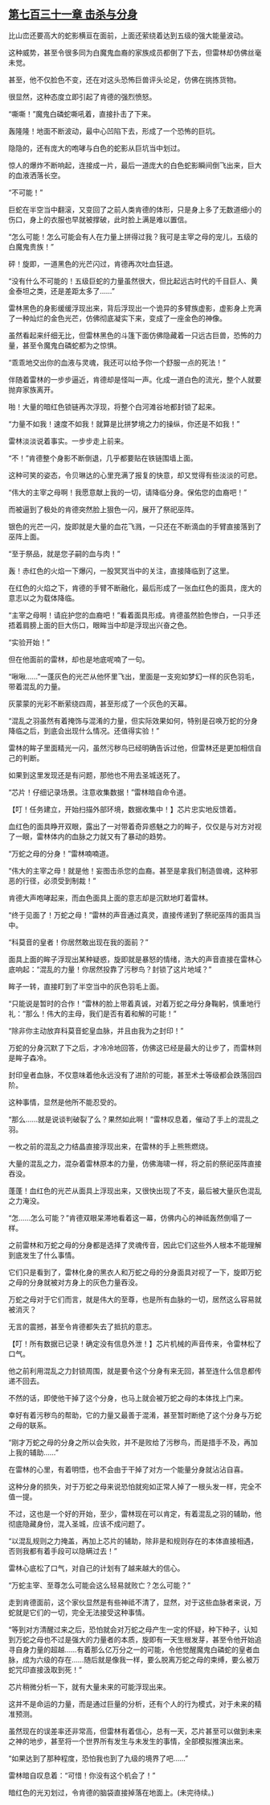 ## [第七百三十一章 击杀与分身](https://www.xxbiquge.com/11_11222/8997869.html)


  比山峦还要高大的蛇影横亘在面前，上面还萦绕着达到五级的强大能量波动。

  这种威势，甚至令很多同为白魔鬼血裔的家族成员都倒了下去，但雷林却仿佛丝毫未觉。

  甚至，他不仅脸色不变，还在对这头恐怖巨兽评头论足，仿佛在挑拣货物。

  很显然，这种态度立即引起了肯德的强烈愤怒。

  “嘶嘶！”魔鬼白磷蛇嘶吼着，直接扑击了下来。

  轰隆隆！地面不断波动，最中心凹陷下去，形成了一个恐怖的巨坑。

  隐隐的，还有庞大的咆哮与白色的蛇影从巨坑当中划过。

  惊人的爆炸不断响起，连接成一片，最后一道庞大的白色蛇影瞬间倒飞出来，巨大的血液洒落长空。

  “不可能！”

  巨蛇在半空当中翻滚，又变回了之前人类肯德的体形，只是身上多了无数道细小的伤口，身上的衣服也早就被撑破，此时脸上满是难以置信。

  “怎么可能！怎么可能会有人在力量上拼得过我？我可是主宰之母的宠儿，五级的白魔鬼贵族！”

  砰！旋即，一道黑色的光芒闪过，肯德再次吐血狂退。

  “没有什么不可能的！五级巨蛇的力量虽然很大，但比起远古时代的千目巨人、黄金泰坦之类，还是差距太多了……”

  雷林黑色的身影缓缓浮现出来，背后浮现出一个诡异的多臂族虚影，虚影身上充满了一种灿烂的金色光芒，仿佛彻底凝实下来，变成了一座金色的神像。

  虽然看起来纤细无比，但雷林黑色的斗篷下面仿佛隐藏着一只远古巨兽，恐怖的力量，甚至令魔鬼白磷蛇都为之惊惧。

  “乖乖地交出你的血液与灵魂，我还可以给予你一个舒服一点的死法！”

  伴随着雷林的一步步逼近，肯德却是怪叫一声。化成一道白色的流光，整个人就要抛弃家族离开。

  啪！大量的暗红色锁链再次浮现，将整个白河滩谷地都封锁了起来。

  “力量不如我！速度不如我！就算是比拼梦境之力的操纵，你还是不如我！”

  雷林淡淡说着事实。一步步走上前来。

  “不！”肯德整个身影不断倒退，几乎都要贴在铁链围墙上面。

  这种可笑的姿态，令贝琳达的心里充满了报复的快意，却又觉得有些淡淡的可悲。

  “伟大的主宰之母啊！我愿意献上我的一切，请降临分身。保佑您的血裔吧！”

  而被逼到了极处的肯德突然脸上狠色一闪，展开了祭祀巫阵。

  银色的光芒一闪，旋即就是大量的血花飞溅，一只还在不断滴血的手臂直接落到了巫阵上面。

  “至于祭品，就是您子嗣的血与肉！”

  轰！赤红色的火焰一下爆闪，一股冥冥当中的关注，直接降临到了这里。

  在红色的火焰之下，肯德的手臂不断融化，最后形成了一张血红色的面具，庞大的意志以之为载体降临。

  “主宰之母啊！请庇护您的血裔吧！”看着面具形成。肯德虽然脸色惨白，一只手还捂着肩膀上面的巨大伤口，眼眸当中却是浮现出兴奋之色。

  “实验开始！”

  但在他面前的雷林，却也是地底呢喃了一句。

  “啾啾……”一蓬灰色的光芒从他怀里飞出，里面是一支宛如梦幻一样的灰色羽毛，带着混乱的力量。

  灰蒙蒙的光彩不断萦绕四周，甚至形成了一个灰色的天幕。

  “混乱之羽虽然有着掩饰与混淆的力量，但实际效果如何，特别是召唤万蛇的分身降临之后，到底会出现什么情况。还值得实验！”

  雷林的眸子里面精光一闪，虽然污秽鸟已经明确告诉过他，但雷林还是更加相信自己的判断。

  如果到这里发现还是有问题，那他也不用去圣城送死了。

  “芯片！仔细记录场景。注意收集数据！”雷林暗自命令道。

  【叮！任务建立，开始扫描外部环境，数据收集中！】芯片忠实地反馈着。

  血红色的面具睁开双眼，露出了一对带着奇异惑魅之力的眸子，仅仅是与对方对视了一眼，雷林体内的血脉之力就又有了暴动的趋势。

  “万蛇之母的分身！”雷林喃喃道。

  “伟大的主宰之母！就是他！妄图击杀您的血裔。甚至是拿我们制造兽魂，这种邪恶的行径，必须受到制裁！”

  肯德大声咆哮起来，而血色面具上面的意志却是沉默地盯着雷林。

  “终于见面了！万蛇之母！”雷林的声音通过真灵，直接传递到了祭祀巫阵的面具当中。

  “科莫音的皇者！你居然敢出现在我的面前？”

  面具上面的眸子浮现出某种疑惑，旋即就是暴怒的情绪，浩大的声音直接在雷林心底响起：“混乱的力量！你居然投靠了污秽鸟？封锁了这片地域？”

  眸子一转，直接盯到了半空当中的灰色羽毛上面。

  “只能说是暂时的合作！”雷林的脸上带着真诚，对着万蛇之母分身鞠躬，慎重地行礼：“那么！伟大的主母，我们是否有着和解的可能！”

  “除非你主动放弃科莫音蛇皇血脉，并且由我为之封印！”

  万蛇的分身沉默了下之后，才冷冷地回答，仿佛这已经是最大的让步了，而雷林则是眸子森冷。

  封印皇者血脉，不仅意味着他永远没有了进阶的可能，甚至术士等级都会跌落回四阶。

  这种事情，显然是他所不能忍受的。

  “那么……就是说谈判破裂了么？果然如此啊！”雷林叹息着，催动了手上的混乱之羽。

  一枚之前的混乱之力结晶直接浮现出来，在雷林的手上熊熊燃烧。

  大量的混乱之力，混杂着雷林原本的力量，仿佛海啸一样，将之前的祭祀巫阵直接吞没。

  蓬蓬！血红色的光芒从面具上浮现出来，又很快出现了不支，最后被大量灰色混乱之力淹没。

  “怎……怎么可能？”肯德双眼呆滞地看着这一幕，仿佛内心的神祗轰然倒塌了一样。

  之前雷林和万蛇之母的分身都是选择了灵魂传音，因此它们这些外人根本不能理解到底发生了什么事情。

  它们只是看到了，雷林化身的黑衣人和万蛇之母的分身面具对视了一下，旋即万蛇之母的分身就被对方身上的灰色力量吞没。

  万蛇之母对于它们而言，就是伟大的至尊，也是所有血脉的一切，居然这么容易就被消灭？

  无言的震撼，甚至令肯德都失去了抵抗的意志。

  【叮！所有数据已记录！确定没有信息外泄！】芯片机械的声音传来，令雷林松了口气。

  他之前利用混乱之力封锁周围，就是要令这个分身有来无回，甚至连什么信息都传递不回去。

  不然的话，即使他干掉了这个分身，也马上就会被万蛇之母的本体找上门来。

  幸好有着污秽鸟的帮助，它的力量又最善于混淆，甚至暂时断绝了这个分身与万蛇之母的联系。

  “刚才万蛇之母的分身之所以会失败，并不是败给了污秽鸟，而是措手不及，再加上我的辅助……”

  在雷林的心里，有着明悟，也不会由于干掉了对方一个能量分身就沾沾自喜。

  这种分身的损失，对于万蛇之母来说恐怕就宛如正常人掉了一根头发一样，完全不值一提。

  不过，这也是一个好的开始，至少，雷林现在可以肯定，有着混乱之羽的辅助，他彻底隐藏身份，混入圣城，应该不成问题了。

  “以混乱规则之力掩盖，再加上芯片的辅助，除非是和规则存在的本体直接相遇，否则我都有着手段可以隐瞒过去！”

  雷林心底松了口气，对自己的计划有了越来越大的信心。

  “万蛇主宰、至尊怎么可能会这么轻易就败亡？怎么可能？”

  走到肯德面前，这个家伙显然是有些神祗不清了，显然，对于这些血脉者来说，万蛇就是它们的一切，完全无法接受这种事情。

  “等到对方清醒过来之后，恐怕就会对万蛇之母产生一定的怀疑，种下种子，认知到万蛇之母也不过是强大的力量者的本质，旋即有一天生根发芽，甚至令他开始追寻自身力量的超越……有着那么亿万分之一的可能，令他觉醒魔鬼白磷蛇的皇者血脉，成为六级的存在……随后就是像我一样，要么脱离万蛇之母的束缚，要么被万蛇咒印直接汲取到死！”

  芯片稍微分析一下，就有大量未来的可能浮现出来。

  这并不是命运的力量，而是通过巨量的分析，还有个人的行为模式，对于未来的精准预测。

  虽然现在的误差率还非常高，但雷林有着信心，总有一天，芯片甚至可以做到未来之神的地步，甚至将一个世界所有发生与未发生的事情，全部模拟推演出来。

  “如果达到了那种程度，恐怕我也到了九级的境界了吧……”

  雷林暗自叹息着：“可惜！你没有这个机会了！”

  暗红色的光刃划过，令肯德的脑袋直接掉落在地面上。(未完待续。)
